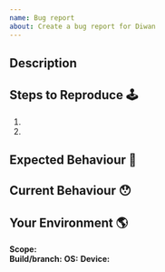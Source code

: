```yaml
---
name: Bug report
about: Create a bug report for Diwan
---
```


## Description

<!--- Provide a general summary of the issue in the Title above -->

## Steps to Reproduce 🕹

<!--- Please add screenshot and broken links -->

1.
2.

## Expected Behaviour 🤔

<!---Describe what should happen.-->

## Current Behaviour 😯

<!--- Describe what happens instead of the expected behavior. -->

## Your Environment 🌎

**Scope:**  
**Build/branch:** 
**OS:** 
**Device:** 
